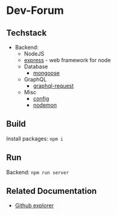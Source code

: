 # Dev-Forum

## Techstack

* Backend:
  * NodeJS
  * [express](https://www.npmjs.com/package/express) - web framework for node
  * Database
    * [mongoose](https://mongoosejs.com/docs/guide.html)
  * GraphQL
    * [graphql-request](https://www.npmjs.com/package/graphql-request)
  * Misc
    * [config](https://www.npmjs.com/package/config)
    * [nodemon](https://www.npmjs.com/package/nodemon)

## Build

Install packages: `npm i`

## Run

Backend: `npm run server`

## Related Documentation

* [Github explorer](https://developer.github.com/v4/explorer/)
